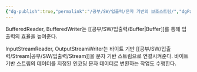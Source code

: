 ```yaml
---
{"dg-publish":true,"permalink":"/공부/SW/입출력/문자 기반의 보조스트림/","dgPassFrontmatter":true}
---
```


BufferedReader, BufferedWriter는 [[공부/SW/입출력/Buffer\|Buffer]]를 통해 입출력의 효율을 높여준다.

InputStreamReader, OutputStreamWriter는 바이트 기반 [[공부/SW/입출력/Stream\|공부/SW/입출력/Stream]]을 문자 기반 스트림으로 연결시켜준다. 바이트 기반 스트림의 데이터를 지정된 인코딩 문자 데이터로 변환하는 작업도 수행한다.